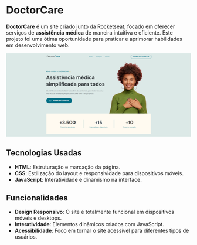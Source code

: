 # DoctorCare

**DoctorCare** é um site criado junto da Rocketseat, focado em oferecer serviços de **assistência médica** de maneira intuitiva e eficiente. Este projeto foi uma ótima oportunidade para praticar e aprimorar habilidades em desenvolvimento web.

![DoctorCare - Página Inicial](./assets/imagem-tela-inicial.png)

## Tecnologias Usadas

- **HTML**: Estruturação e marcação da página.
- **CSS**: Estilização do layout e responsividade para dispositivos móveis.
- **JavaScript**: Interatividade e dinamismo na interface.

## Funcionalidades

- **Design Responsivo**: O site é totalmente funcional em dispositivos móveis e desktops.
- **Interatividade**: Elementos dinâmicos criados com JavaScript.
- **Acessibilidade**: Foco em tornar o site acessível para diferentes tipos de usuários.

